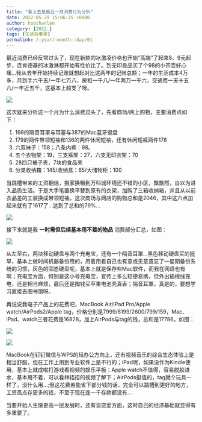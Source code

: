 ```yaml
---
title: "看上去是最近一月消费行为分析"
date: 2022-05-29 15:06:15 +0800
author: hoochanlon
category: [2022.]
tags: [生活杂事录]
permalink: /:year/:month-:day/01
---
```


最近消费已经反常过头了，现在新款的冰激凌价格也开始“高端”了起来8、9元起步，连肯德基的冰激淋都开始有性价比了。到无印良品买了个98的小茶壶好心痛...我从去年开始持续记账就想起对比这两年的记账总额；一年的生活成本4万多，月到手六千五/一年七万八，房租一千八/一年两万一千六，交通费一天十五六/一年近五千，这基本上超支了呀。

![ ](https://i.imgtg.com/2022/05/29/nFFpN.png)

这次就来分析这一个月为什么消费过头了，先看商场/网上购物，主要消费点如下：

1. 198的隔音耳罩与耳塞与387的Mac蓝牙键盘
2. 179的两件带领短袖和136的两件休闲短袖，还有休闲短裤两件178
3. 六双袜子：158；八条内裤：98。
4. 五个衣物架：19，三支裤架：27，六支无印衣架：70
5. 28四只被子夹，7块的食品夹
6. 分类收纳箱：145/收纳盒：65/大储物柜：100

当跳槽带来的工资翻倍，搬家换租到万科城环境还不错的小区，飘飘然，自以为进入品质生活。于是大手笔置换平替到原有的衣架，加购了三箱收纳箱，并且从以前衣品差的工装换成带领短袖。这次商场与网店的购物总和是2046，其中这六点加起来就有了1617了...达到了总和的79%...

![ ](https://i.imgtg.com/2022/05/29/nF41G.png)

接下来就是我 **一时需但后续基本用不着的物品** 消费部分汇总，如图：

![ ](https://i.imgtg.com/2022/05/29/nFlXK.png)

从左至右，两块移动硬盘与两个充电宝，还有一个隔音耳罩...黑色移动硬盘买的挺早，基本上做时间机器备份用的，用着用着自己也有意或无意遗忘了一星期备份系统的习惯，灰色的固态硬盘呢，基本上就是保存些Mac软件，而我在网盘也有啊；充电宝方面，特别是这小号充电宝，宣传上多么轻便易携，但外出插根线充电，还是相当麻烦，最后还是掏钱买苹果电池壳真香；隔音耳罩，真是的，要想学习直接去图书馆呀。

再说说我电子产品上的花费吧，MacBook Air/iPad Pro/Apple watch/AirPods2/Apple tag，价格分别是7999/6199/2600/799/159，Mac、iPad、watch三者花费是16828，加上AirPods与tag的钱，总和是17786。如图：

![ ](https://i.imgtg.com/2022/05/29/nF6lN.jpg)

![ ](https://i.imgtg.com/2022/05/29/nFXBC.png)

MacBook在钉钉微信与WPS的轻办公方向上，还有视频音乐的综合生态体验上是相当舒服，但在工作上用到专业软件上是不行的；iPad呢，如果没作为Kindle使用，基本上就成啦打游戏看视频的娱乐平板；Apple watch不值得，容易脱胶进水，基本用不着，可以看林捂捂的视频了解下；AirPods挺值的，tag就个玩具一样了，没什么用...;但这花费若能省下部分钱的话，完全可以跳槽到更好的地方，工资高点存更多的钱，不至于现在连一千存款都没有...

当要开始人生像更高一层发展时，还有谈恋爱方面，这时自己的经济基础就显得有多重要了。